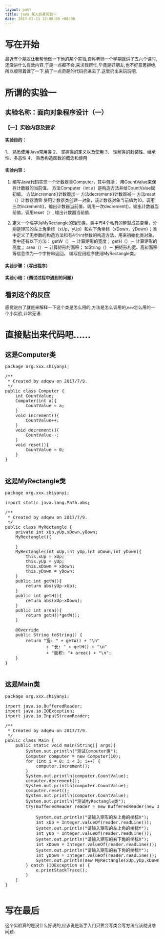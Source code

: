 ```yaml
---
layout: post
title: java 某人的某实验一
date: 2017-07-11 12:00:00 +08:00
---
```


# 写在开始
最近有个朋友让我帮他做一下他的某个实验,自称老师一个学期就讲了五六个课时,还没讲什么有效内容,于是一点都不会,来求我帮忙,毕竟是好朋友,也不好意思拒绝,所以顺带着做了一下,搞了一点奇葩的代码扔进去了.这里扔出来玩玩吧.
# 所谓的实验一
## 实验名称：面向对象程序设计（一）

### 【一】实验内容及要求
#### 实验目的：
1、	熟悉使用Java常用类
2、	掌握类的定义以及使用
3、	理解类的封装性、继承性、多态性
4、	熟悉构造函数的概念和使用
#### 实验内容：
1.	编写Java代码实现一个计数器类Computer，其中包括：
用CountValue来保存计数器的当前值。
方法Computer（int a）是构造方法并给CountValue赋初值。
方法increment()计数器加一
方法decrement()计数器减一
方法reset（）计数器清零
使用计数器类创建一对象，该计数器对象当前值为10，调用三次increment()，输出计数器当前值，调用一次decrement()，输出计数器当前值，调用reset（）, 输出计数器当前值.

2. 定义一个名字为MyRectangle的矩形类，类中有4个私有的整型成员变量，分别是矩形的左上角坐标（xUp，yUp）和右下角坐标（xDown，yDown）；类中定义了无参数的构造方法和有4个int参数的构造方法，用来初始化类对象。类中还有以下方法：
getW（）－ 计算矩形的宽度；
getH（）－ 计算矩形的高度；
area（）－ 计算矩形的面积；
toString（）－ 把矩形的宽、高和面积等信息作为一个字符串返回。
编写应用程序使用MyRectangle类。

#### 实验步骤：（写出程序）
#### 实验小结：（调试过程中遇到的问题）
## 看到这个的反应
感觉说白了就是来解释一下这个类是怎么用的,方法是怎么调用的,`new`怎么用的一个小实验,非常无语.

# 直接贴出来代码吧......
## 这是Computer类
<pre class="lang:java decode:true " >
package org.xxx.shiyanyi;

/**
 * Created by adqew on 2017/7/9.
 */
public class Computer {
    int CountValue;
    Computer(int a){
        CountValue = a;
    }
    void increment(){
        CountValue++;
    }
    void decrement(){
        CountValue--;
    }
    void reset(){
        CountValue = 0;
    }
}

</pre>

## 这是MyRectangle类

<pre class="lang:java decode:true " >
package org.xxx.shiyanyi;

import static java.lang.Math.abs;

/**
 * Created by adqew on 2017/7/9.
 */
public class MyRectangle {
    private int xUp,yUp,xDown,yDown;
    MyRectangle(){

    }
    MyRectangle(int xUp,int yUp,int xDown,int yDown){
        this.xUp = xUp;
        this.yUp = yUp;
        this.xDown = xDown;
        this.yDown = yDown;
    }
    public int getW(){
        return abs(yUp-xUp);
    }
    public int getH(){
        return abs(xUp-xDown);
    }
    public int area(){
        return getH()*getW();
    }

    @Override
    public String toString() {
        return "宽: " + getW() + "\n"
                + "长: " + getH() + "\n"
                + "面积: "+ area() + "\n";
    }
}

</pre>

## 这是Main类
<pre class="lang:java decode:true " >
package org.xxx.shiyanyi;

import java.io.BufferedReader;
import java.io.IOException;
import java.io.InputStreamReader;

/**
 * Created by adqew on 2017/7/9.
 */
public class Main {
    public static void main(String[] args){
        System.out.println("测试Computer类");
        Computer computer = new Computer(10);
        for (int i = 0; i < 3; i++) {
            computer.increment();
        }
        System.out.println(computer.CountValue);
        computer.decrement();
        System.out.println(computer.CountValue);
        computer.reset();
        System.out.println(computer.CountValue);
        System.out.println("测试MyRectangle类");
        try(BufferedReader reader = new BufferedReader(new InputStreamReader(System.in))) {

            System.out.println("请输入矩形的左上角的坐标X");
            int xUp = Integer.valueOf(reader.readLine());
            System.out.println("请输入矩形的左上角的坐标Y");
            int yUp = Integer.valueOf(reader.readLine());
            System.out.println("请输入矩形的右下角的坐标X");
            int xDown = Integer.valueOf(reader.readLine());
            System.out.println("请输入矩形的右下角的坐标Y");
            int yDown = Integer.valueOf(reader.readLine());
            System.out.println(new MyRectangle(xUp,yUp,xDown,yDown).toString());
        } catch (IOException e) {
            e.printStackTrace();
        }
    }
}

</pre>

# 写在最后
这个实验真的是没什么好说的,应该说是新手入门只要会写类会写方法应该就没啥问题.
